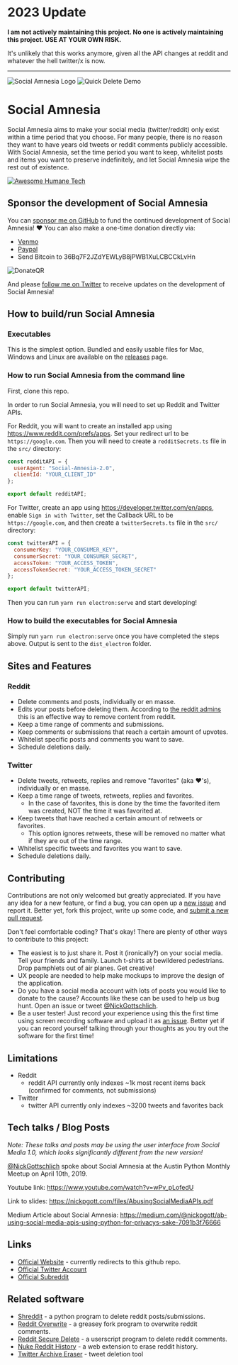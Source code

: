 # 2023 Update

**I am not actively maintaining this project. No one is actively maintaining this project. USE AT YOUR OWN RISK.**

It's unlikely that this works anymore, given all the API changes at reddit and whatever the hell twitter/x is now.

---

![Social Amnesia Logo](/assets/FullLogo.png)
![Quick Delete Demo](/assets/QuickDeleteDemo.gif)


# Social Amnesia
Social Amnesia aims to make your social media (twitter/reddit) only exist within a time period that you choose. For many people, there is no reason they want to have years old tweets or reddit comments publicly accessible. With Social Amnesia, set the time period you want to keep, whitelist posts and items you want to preserve indefinitely, and let Social Amnesia wipe the rest out of existence.

[![Awesome Humane Tech](https://raw.githubusercontent.com/humanetech-community/awesome-humane-tech/main/humane-tech-badge.svg?sanitize=true)](https://github.com/humanetech-community/awesome-humane-tech)

## Sponsor the development of Social Amnesia

You can [sponsor me on GitHub](https://github.com/sponsors/Nick-Gottschlich) to fund the continued development of Social Amnesia! ❤️
You can also make a one-time donation directly via:

- [Venmo](https://venmo.com/code?user_id=1345298144165889018)
- [Paypal](https://www.paypal.me/nickpgott)
- Send Bitcoin to 36Bq7F2JZdYEWLyB8jPWB1XuLCBCCkLvHn

![DonateQR](/assets/DonateQR.png)

And please [follow me on Twitter](https://twitter.com/NickGottschlich) to receive updates on the development of Social Amnesia!

## How to build/run Social Amnesia

### Executables

This is the simplest option. Bundled and easily usable files for Mac, Windows and Linux are available on the [releases](https://github.com/Nick-Gottschlich/Social-Amnesia/releases) page.

### How to run Social Amnesia from the command line
First, clone this repo.

In order to run Social Amnesia, you will need to set up Reddit and Twitter APIs.

For Reddit, you will want to create an installed app using https://www.reddit.com/prefs/apps. Set your redirect url to be `https://google.com`. Then you will need to create a `redditSecrets.ts` file in the `src/` directory:

```javascript
const redditAPI = {
  userAgent: "Social-Amnesia-2.0",
  clientId: "YOUR_CLIENT_ID"
};

export default redditAPI;
```

For Twitter, create an app using https://developer.twitter.com/en/apps, enable `Sign in with Twitter`, set the Callback URL to be `https://google.com`, and then create a `twitterSecrets.ts` file in the `src/` directory:

```javascript
const twitterAPI = {
  consumerKey: "YOUR_CONSUMER_KEY",
  consumerSecret: "YOUR_CONSUMER_SECRET",
  accessToken: "YOUR_ACCESS_TOKEN",
  accessTokenSecret: "YOUR_ACCESS_TOKEN_SECRET"
};

export default twitterAPI;
```

Then you can run `yarn run electron:serve` and start developing!

### How to build the executables for Social Amnesia

Simply run `yarn run electron:serve` once you have completed the steps above. Output is sent to the `dist_electron` folder.

## Sites and Features

### Reddit
* Delete comments and posts, individually or en masse.
* Edits your posts before deleting them. According to [the reddit admins](https://www.reddit.com/r/blog/comments/1dhw2j/reddits_privacy_policy_has_been_rewritten_from/c9qgbbb/) this is an effective way to remove content from reddit.
* Keep a time range of comments and submissions.
* Keep comments or submissions that reach a certain amount of upvotes.
* Whitelist specific posts and comments you want to save.
* Schedule deletions daily.

### Twitter
* Delete tweets, retweets, replies and remove "favorites" (aka ❤️'s), individually or en masse.
* Keep a time range of tweets, retweets, replies and favorites.
  * In the case of favorites, this is done by the time the favorited item was created, NOT the time it was favorited at.
* Keep tweets that have reached a certain amount of retweets or favorites.
  * This option ignores retweets, these will be removed no matter what if they are out of the time range.
* Whitelist specific tweets and favorites you want to save.
* Schedule deletions daily.

## Contributing

Contributions are not only welcomed but greatly appreciated. If you have any idea for a new feature, or find a bug, you can open up a [new issue](https://github.com/Nick-Gottschlich/Social-Amnesia/issues/new) and report it. Better yet, fork this project, write up some code, and [submit a new pull request](https://github.com/Nick-Gottschlich/Social-Amnesia/compare).

Don't feel comfortable coding? That's okay! There are plenty of other ways to contribute to this project: 
- The easiest is to just share it. Post it (ironically?) on your social media. Tell your friends and family. Launch t-shirts at bewildered pedestrians. Drop pamphlets out of air planes. Get creative!
- UX people are needed to help make mockups to improve the design of the application.
- Do you have a social media account with lots of posts you would like to donate to the cause? Accounts like these can be used to help us bug hunt. Open an issue or tweet [@NickGottschlich](https://twitter.com/NickGottschlich).
- Be a user tester! Just record your experience using this the first time using screen recording software and upload it as [an issue](https://github.com/Nick-Gottschlich/Social-Amnesia/issues/new). Better yet if you can record yourself talking through your thoughts as you try out the software for the first time!

## Limitations

- Reddit
  - reddit API currently only indexes ~1k most recent items back (confirmed for comments, not submissions)
- Twitter
  - twitter API currently only indexes ~3200 tweets and favorites back

## Tech talks / Blog Posts

*Note: These talks and posts may be using the user interface from Social Media 1.0, which looks significantly different from the new version!*

[@NickGottschlich](https://twitter.com/NickGottschlich) spoke about Social Amnesia at the Austin Python Monthly Meetup on April 10th, 2019.

Youtube link: https://www.youtube.com/watch?v=wPv_pLofedU

Link to slides: https://nickpgott.com/files/AbusingSocialMediaAPIs.pdf 

Medium Article about Social Amnesia: https://medium.com/@nickpgott/ab-using-social-media-apis-using-python-for-privacys-sake-7091b3f76666

## Links

- [Official Website](https://socialamnesia.com) - currently redirects to this github repo.
- [Official Twitter Account](https://twitter.com/social_amnesia)
- [Official Subreddit](http://reddit.com/r/socialamnesia)

## Related software

- [Shreddit](https://github.com/x89/Shreddit) - a python program to delete reddit posts/submissions.
- [Reddit Overwrite](https://greasyfork.org/en/scripts/10380-reddit-overwrite) - a greasey fork program to overwrite reddit comments.
- [Reddit Secure Delete](https://userscripts-mirror.org/scripts/show/166415) - a userscript program to delete reddit comments.
- [Nuke Reddit History](https://www.reddit.com/r/NukeRedditHistory/) - a web extension to erase reddit history.
- [Twitter Archive Eraser](https://github.com/martani/Twitter-Archive-Eraser) - tweet deletion tool
